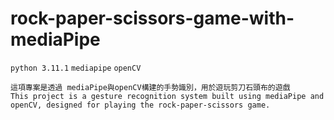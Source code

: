 # rock-paper-scissors-game-with-mediaPipe

`python 3.11.1`
`mediapipe`
`openCV`

```
這項專案是透過 mediaPipe與openCV構建的手勢識別，用於遊玩剪刀石頭布的遊戲
This project is a gesture recognition system built using mediaPipe and openCV, designed for playing the rock-paper-scissors game.
```
